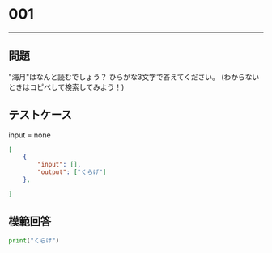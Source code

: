 # 001


---
## 問題

"海月"はなんと読むでしょう？
ひらがな3文字で答えてください。
(わからないときはコピペして検索してみよう！)

## テストケース
input = none
```json
[
	{
		"input": [],
		"output": ["くらげ"]
  	},

]
```

## 模範回答
```python
print("くらげ")
```
